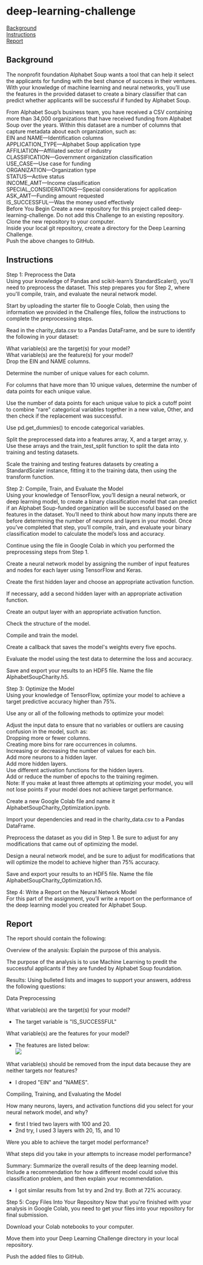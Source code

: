 # deep-learning-challenge

<a href='#Background'>Background</a></br>
<a href='#Instructions'>Instructions</a></br>
<a href='#Report'>Report</a><br/>



## Background
The nonprofit foundation Alphabet Soup wants a tool that can help it select the applicants for funding with the best chance of success in their ventures. With your knowledge of machine learning and neural networks, you’ll use the features in the provided dataset to create a binary classifier that can predict whether applicants will be successful if funded by Alphabet Soup.</br>

From Alphabet Soup’s business team, you have received a CSV containing more than 34,000 organizations that have received funding from Alphabet Soup over the years. Within this dataset are a number of columns that capture metadata about each organization, such as:
</br>
EIN and NAME—Identification columns</br>
APPLICATION_TYPE—Alphabet Soup application type</br>
AFFILIATION—Affiliated sector of industry</br>
CLASSIFICATION—Government organization classification</br>
USE_CASE—Use case for funding</br>
ORGANIZATION—Organization type</br>
STATUS—Active status</br>
INCOME_AMT—Income classification</br>
SPECIAL_CONSIDERATIONS—Special considerations for application</br>
ASK_AMT—Funding amount requested</br>
IS_SUCCESSFUL—Was the money used effectively</br>
Before You Begin
Create a new repository for this project called deep-learning-challenge. Do not add this Challenge to an existing repository.
</br>
Clone the new repository to your computer.
</br>
Inside your local git repository, create a directory for the Deep Learning Challenge.
</br>
Push the above changes to GitHub.
</br>

## Instructions
Step 1: Preprocess the Data</br>
Using your knowledge of Pandas and scikit-learn’s StandardScaler(), you’ll need to preprocess the dataset. This step prepares you for Step 2, where you'll compile, train, and evaluate the neural network model.</br>

Start by uploading the starter file to Google Colab, then using the information we provided in the Challenge files, follow the instructions to complete the preprocessing steps.</br>

Read in the charity_data.csv to a Pandas DataFrame, and be sure to identify the following in your dataset:</br>

What variable(s) are the target(s) for your model?</br>
What variable(s) are the feature(s) for your model?</br>
Drop the EIN and NAME columns.</br>

Determine the number of unique values for each column.</br>

For columns that have more than 10 unique values, determine the number of data points for each unique value.</br>

Use the number of data points for each unique value to pick a cutoff point to combine "rare" categorical variables together in a new value, Other, and then check if the replacement was successful.</br>

Use pd.get_dummies() to encode categorical variables.</br>

Split the preprocessed data into a features array, X, and a target array, y. Use these arrays and the train_test_split function to split the data into training and testing datasets.</br>

Scale the training and testing features datasets by creating a StandardScaler instance, fitting it to the training data, then using the transform function.</br>

Step 2: Compile, Train, and Evaluate the Model </br>
Using your knowledge of TensorFlow, you’ll design a neural network, or deep learning model, to create a binary classification model that can predict if an Alphabet Soup-funded organization will be successful based on the features in the dataset. You’ll need to think about how many inputs there are before determining the number of neurons and layers in your model. Once you’ve completed that step, you’ll compile, train, and evaluate your binary classification model to calculate the model’s loss and accuracy.</br>

Continue using the file in Google Colab in which you performed the preprocessing steps from Step 1.</br>

Create a neural network model by assigning the number of input features and nodes for each layer using TensorFlow and Keras.</br>

Create the first hidden layer and choose an appropriate activation function.</br>

If necessary, add a second hidden layer with an appropriate activation function.</br>

Create an output layer with an appropriate activation function.</br>

Check the structure of the model.</br>

Compile and train the model.</br>

Create a callback that saves the model's weights every five epochs.</br>

Evaluate the model using the test data to determine the loss and accuracy.</br>

Save and export your results to an HDF5 file. Name the file AlphabetSoupCharity.h5.</br>

Step 3: Optimize the Model</br>
Using your knowledge of TensorFlow, optimize your model to achieve a target predictive accuracy higher than 75%.</br>

Use any or all of the following methods to optimize your model:</br>

Adjust the input data to ensure that no variables or outliers are causing confusion in the model, such as:</br>
Dropping more or fewer columns.</br>
Creating more bins for rare occurrences in columns.</br>
Increasing or decreasing the number of values for each bin.</br>
Add more neurons to a hidden layer.</br>
Add more hidden layers.</br>
Use different activation functions for the hidden layers.</br>
Add or reduce the number of epochs to the training regimen.</br>
Note: If you make at least three attempts at optimizing your model, you will not lose points if your model does not achieve target performance.</br>

Create a new Google Colab file and name it AlphabetSoupCharity_Optimization.ipynb.</br>

Import your dependencies and read in the charity_data.csv to a Pandas DataFrame.</br>

Preprocess the dataset as you did in Step 1. Be sure to adjust for any modifications that came out of optimizing the model.</br>

Design a neural network model, and be sure to adjust for modifications that will optimize the model to achieve higher than 75% accuracy.</br>

Save and export your results to an HDF5 file. Name the file AlphabetSoupCharity_Optimization.h5.</br>

Step 4: Write a Report on the Neural Network Model</br>
For this part of the assignment, you’ll write a report on the performance of the deep learning model you created for Alphabet Soup.</br>

## Report 
The report should contain the following:</br>

Overview of the analysis: Explain the purpose of this analysis.</br>

The purpose of the analysis is to use Machine Learning to predit the successful applicants if they are funded by Alphabet Soup foundation. </br>

Results: Using bulleted lists and images to support your answers, address the following questions:</br>

Data Preprocessing</br>

What variable(s) are the target(s) for your model?</br>
- The target variable is "IS_SUCCESSFUL" </br>

What variable(s) are the features for your model?</br>
- The features are listed below: 
<br/><img src="https://github.com/Chuchu0307/deep-learning-challenge/blob/main/images/features?raw=true"><br/>


What variable(s) should be removed from the input data because they are neither targets nor features?</br>
- I droped "EIN" and "NAMES". </br>

Compiling, Training, and Evaluating the Model</br>

How many neurons, layers, and activation functions did you select for your neural network model, and why?</br>
- first I tried two layers with 100 and 20. 
- 2nd try, I used 3 layers with 20, 15, and 10 

Were you able to achieve the target model performance?</br>

What steps did you take in your attempts to increase model performance?</br>

Summary: Summarize the overall results of the deep learning model. Include a recommendation for how a different model could solve this classification problem, and then explain your recommendation.</br>
- I got similar results from 1st try and 2nd try. Both at 72% accuracy. 

Step 5: Copy Files Into Your Repository
Now that you're finished with your analysis in Google Colab, you need to get your files into your repository for final submission.</br>

Download your Colab notebooks to your computer.</br>

Move them into your Deep Learning Challenge directory in your local repository.</br>

Push the added files to GitHub.